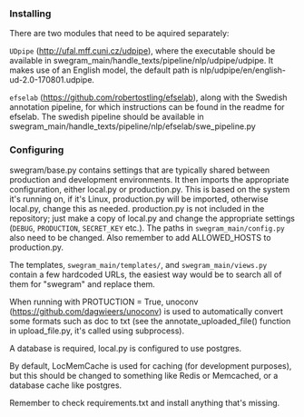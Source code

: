 ### Installing

There are two modules that need to be aquired separately:

`UDpipe` (http://ufal.mff.cuni.cz/udpipe), where the executable should be available in swegram_main/handle_texts/pipeline/nlp/udpipe/udpipe. It makes use of an English model, the default path is nlp/udpipe/en/english-ud-2.0-170801.udpipe.

`efselab` (https://github.com/robertostling/efselab), along with the Swedish annotation pipeline, for which instructions can be found in the readme for efselab. The swedish pipeline should be available in swegram_main/handle_texts/pipeline/nlp/efselab/swe_pipeline.py

### Configuring

swegram/base.py contains settings that are typically shared between production and development environments. It then imports the appropriate configuration, either local.py or production.py. This is based on the system it's running on, if it's Linux, production.py will be imported, otherwise local.py, change this as needed. production.py is not included in the repository; just make a copy of local.py and change the appropriate settings (`DEBUG`, `PRODUCTION`, `SECRET_KEY` etc.). The paths in `swegram_main/config.py` also need to be changed. Also remember to add ALLOWED_HOSTS to production.py.

The templates, `swegram_main/templates/`, and `swegram_main/views.py` contain a few hardcoded URLs, the easiest way would be to search all of them for "swegram" and replace them.

When running with PROTUCTION = True, unoconv (https://github.com/dagwieers/unoconv) is used to automatically convert some formats such as doc to txt (see the annotate_uploaded_file() function in upload_file.py, it's called using subprocess).

A database is required, local.py is configured to use postgres.

By default, LocMemCache is used for caching (for development purposes), but this should be changed to something like Redis or Memcached, or a database cache like postgres.

Remember to check requirements.txt and install anything that's missing.
